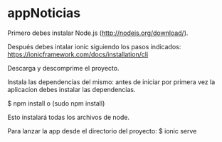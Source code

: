 # appNoticias

Primero debes instalar Node.js (http://nodejs.org/download/).

Después debes intalar ionic siguiendo los pasos indicados:
https://ionicframework.com/docs/installation/cli

Descarga y descomprime el proyecto.

Instala las dependencias del mismo: antes de iniciar por primera vez la aplicacion debes instalar las dependencias.

$ npm install o (sudo npm install)

Esto instalará todas los archivos de node.

Para lanzar la app desde el directorio del proyecto:
$ ionic serve

